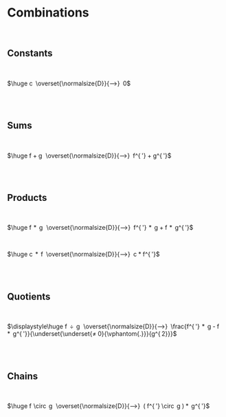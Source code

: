 
# Combinations

<br>

## Constants

<br>

$\huge c  \overset{\normalsize{D}}{⟶}  0$

<br>
<br>

## Sums

<br>

$\huge f + g   \overset{\normalsize{D}}{⟶}  f^{ '} + g^{ '}$

<br>
<br>

## Products

<br>

$\huge f  *   g   \overset{\normalsize{D}}{⟶}  f^{ '}  *   g + f  *   g^{ '}$

<br>

$\huge c   *   f  \overset{\normalsize{D}}{⟶}  c * f^{ '}$

<br>
<br>

## Quotients

<br>

$\displaystyle\huge f   ÷   g   \overset{\normalsize{D}}{⟶}  \frac{f^{ '}  *   g - f  *   g^{ '}}{\underset{\underset{≠ 0}{\vphantom{.}}}{g^{ 2}}}$
  
<br>
<br>

## Chains
  
<br>
  
$\huge f  \circ   g   \overset{\normalsize{D}}{⟶}  ( f^{ '} \circ   g ) *   g^{ '}$

<br>
